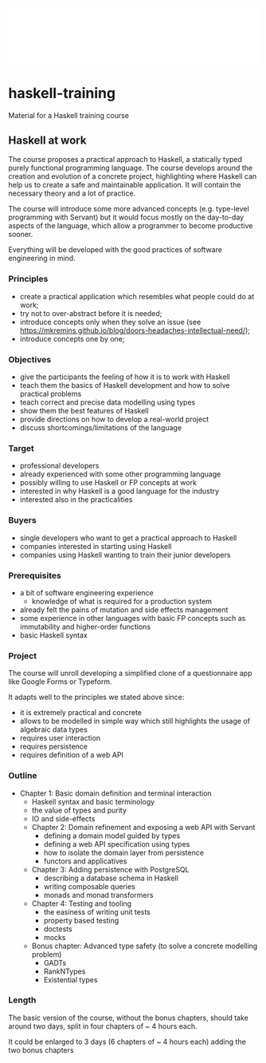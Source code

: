 ![Tweag logo](./images/tweag.png)

# haskell-training

Material for a Haskell training course

## Haskell at work

The course proposes a practical approach to Haskell, a statically typed purely functional programming language. The course develops around the creation and evolution of a concrete project, highlighting where Haskell can help us to create a safe and maintainable application. It will contain the necessary theory and a lot of practice.

The course will introduce some more advanced concepts (e.g. type-level programming with Servant) but it would focus mostly on the day-to-day aspects of the language, which allow a programmer to become productive sooner.

Everything will be developed with the good practices of software engineering in mind.

### Principles

- create a practical application which resembles what people could do at work;
- try not to over-abstract before it is needed;
- introduce concepts only when they solve an issue (see https://mkremins.github.io/blog/doors-headaches-intellectual-need/);
- introduce concepts one by one;

### Objectives

- give the participants the feeling of how it is to work with Haskell
- teach them the basics of Haskell development and how to solve practical problems
- teach correct and precise data modelling using types
- show them the best features of Haskell
- provide directions on how to develop a real-world project
- discuss shortcomings/limitations of the language

### Target

- professional developers
- already experienced with some other programming language
- possibly willing to use Haskell or FP concepts at work
- interested in why Haskell is a good language for the industry
- interested also in the practicalities

### Buyers

- single developers who want to get a practical approach to Haskell
- companies interested in starting using Haskell
- companies using Haskell wanting to train their junior developers

### Prerequisites

- a bit of software engineering experience
  - knowledge of what is required for a production system
- already felt the pains of mutation and side effects management
- some experience in other languages with basic FP concepts such as immutability and higher-order functions
- basic Haskell syntax

### Project

The course will unroll developing a simplified clone of a questionnaire app like Google Forms or Typeform.

It adapts well to the principles we stated above since:

- it is extremely practical and concrete
- allows to be modelled in simple way which still highlights the usage of algebraic data types
- requires user interaction
- requires persistence
- requires definition of a web API

### Outline

* Chapter 1: Basic domain definition and terminal interaction
    * Haskell syntax and basic terminology
    * the value of types and purity
    * IO and side-effects
  * Chapter 2: Domain refinement and exposing a web API with Servant
    * defining a domain model guided by types
    * defining a web API specification using types
    * how to isolate the domain layer from persistence
    * functors and applicatives
  * Chapter 3: Adding persistence with PostgreSQL
    * describing a database schema in Haskell
    * writing composable queries
    * monads and monad transformers
  * Chapter 4: Testing and tooling
    * the easiness of writing unit tests
    * property based testing
    * doctests
    * mocks
  * Bonus chapter: Advanced type safety (to solve a concrete modelling problem)
    * GADTs
    * RankNTypes
    * Existential types

### Length

The basic version of the course, without the bonus chapters, should take around two days, split in four chapters of ~ 4 hours each.

It could be enlarged to 3 days (6 chapters of ~ 4 hours each) adding the two bonus chapters
